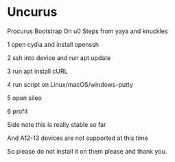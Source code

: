 # Uncurus
Procurus Bootstrap On u0
Steps from yaya and knuckles

1 open cydia and install openssh

2 ssh into device and run apt update

3 run apt install cURL

4 run script on Linux/macOS/windows-putty

5 open sileo

6 profit

Side note this is really stable so far

And A12-13 devices are not supported at this time

So please do not install it on them please and thank you.
